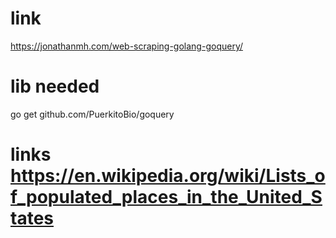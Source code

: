 

# link
https://jonathanmh.com/web-scraping-golang-goquery/

# lib needed
go get github.com/PuerkitoBio/goquery

# links https://en.wikipedia.org/wiki/Lists_of_populated_places_in_the_United_States
